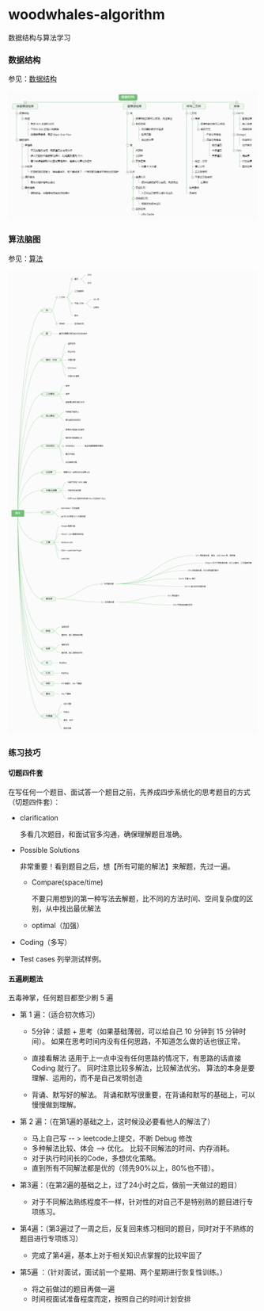 # woodwhales-algorithm
数据结构与算法学习

### 数据结构

参见：[数据结构](doc/数据结构.md)

![](doc/数据结构.png)

### 算法脑图

参见：[算法](doc/算法.md)

![](doc/算法脑图.png)

### 练习技巧

#### 切题四件套

在写任何一个题目、面试答一个题目之前，先养成四步系统化的思考题目的方式（切题四件套）：

- clarification

  多看几次题目，和面试官多沟通，确保理解题目准确。

- Possible Solutions

  非常重要！看到题目之后，想【所有可能的解法】来解题，先过一遍。

  - Compare(space/time)

    不要只用想到的第一种写法去解题，比不同的方法时间、空间复杂度的区别，从中找出最优解法

  - optimal（加强）

- Coding（多写）

- Test cases 列举测试样例。

#### 五遍刷题法

五毒神掌，任何题目都至少刷 5 遍

- 第 1 遍：（适合初次练习）
    - 5分钟：读题 + 思考（如果基础薄弱，可以给自己 10 分钟到 15 分钟时间）。
    如果在思考时间内没有任何思路，不知道怎么做的话也很正常。
    - 直接看解法
    适用于上一点中没有任何思路的情况下，有思路的话直接 Coding 就行了。
    同时注意比较多解法，比较解法优劣。
    算法的本身是要理解、运用的，而不是自己发明创造			 	

    - 背诵、默写好的解法。
    背诵和默写很重要，在背诵和默写的基础上，可以慢慢做到理解。
	
- 第 2 遍：（在第1遍的基础之上，这时候没必要看他人的解法了）
    - 马上自己写  -- > leetcode上提交，不断 Debug 修改
    - 多种解法比较、体会 --> 优化。
    比较不同解法的时间、内存消耗。
    - 对于执行时间长的Code，多想优化策略。
    - 直到所有不同解法都是优的（领先90%以上，80%也不错）。
	
- 第3遍：（在第2遍的基础之上，过了24小时之后，做前一天做过的题目）
	- 对于不同解法熟练程度不一样，针对性的对自己不是特别熟的题目进行专项练习。
	
- 第4遍：（第3遍过了一周之后，反复回来练习相同的题目，同时对于不熟练的题目进行专项练习）
	
	- 完成了第4遍，基本上对于相关知识点掌握的比较牢固了
- 第5遍 ：（针对面试，面试前一个星期、两个星期进行恢复性训练。）
	- 将之前做过的题目再做一遍
	- 时间视面试准备程度而定，按照自己的时间计划安排